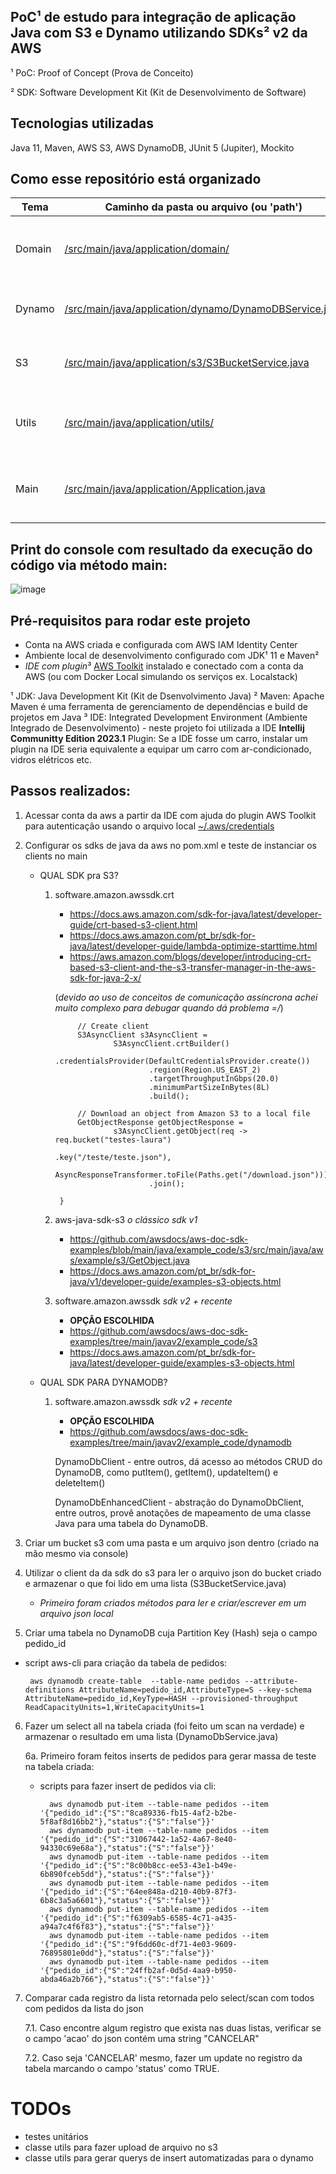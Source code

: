 ## PoC¹ de estudo para integração de aplicação Java com S3 e Dynamo utilizando SDKs² v2 da AWS
¹ PoC: Proof of Concept (Prova de Conceito)

² SDK: Software Development Kit (Kit de Desenvolvimento de Software)

## Tecnologias utilizadas
Java 11, Maven, AWS S3, AWS DynamoDB, JUnit 5 (Jupiter), Mockito

## Como esse repositório está organizado

| Tema       | Caminho da pasta ou arquivo (ou 'path')                           | Descrição |
|------------|-------------------------------------------------------------------|----------------------------------------------------------|
| Domain     | [/src/main/java/application/domain/](domain)                      |  Entidade DynamoDB e Classe POJO do domínio de Pedido    |
| Dynamo     | [/src/main/java/application/dynamo/DynamoDBService.java](dynamo)  |  Serviço para select e update com DynamoDbClient         |
| S3         | [/src/main/java/application/s3/S3BucketService.java](s3)          |  Serviço para getObject com S3Client e Object Mapper     |
| Utils      | [/src/main/java/application/utils/](utils)                        |  Classes utilitárias geradoras e leitoras de .json local |
| Main       | [/src/main/java/application/Application.java](main)               |  Início da execução via método main e regras de negócio  |


## Print do console com resultado da execução do código via método main:
![image](https://user-images.githubusercontent.com/8313184/230374806-9178a772-0970-4265-87c2-c69191b7ecfc.png)


## Pré-requisitos para rodar este projeto
- Conta na AWS criada e configurada com AWS IAM Identity Center
- Ambiente local de desenvolvimento configurado com JDK¹ 11 e Maven²
- *IDE com plugin*³ [AWS Toolkit](https://docs.aws.amazon.com/pt_br/toolkit-for-jetbrains/latest/userguide/welcome.html) instalado e conectado com a conta da AWS (ou com Docker Local simulando os serviços ex. Localstack)

¹ JDK: Java Development Kit (Kit de Dsenvolvimento Java)
² Maven: Apache Maven é uma ferramenta de gerenciamento de dependências e build de projetos em Java
³ IDE: Integrated Development Environment (Ambiente Integrado de Desenvolvimento) - neste projeto foi utilizada a IDE **Intellij Communitty Edition 2023.1**
  Plugin: Se a IDE fosse um carro, instalar um plugin na IDE seria equivalente a equipar um carro com ar-condicionado, vidros elétricos etc.
  
## Passos realizados:

1. Acessar conta da aws a partir da IDE com ajuda do plugin AWS Toolkit para autenticação usando o arquivo local [~/.aws/credentials](https://docs.aws.amazon.com/pt_br/toolkit-for-jetbrains/latest/userguide/setup-credentials.html)

2. Configurar os sdks de java da aws no pom.xml e teste de instanciar os clients no main

    - QUAL SDK pra S3?
   
        1. software.amazon.awssdk.crt
            
            - https://docs.aws.amazon.com/sdk-for-java/latest/developer-guide/crt-based-s3-client.html
            - https://docs.aws.amazon.com/pt_br/sdk-for-java/latest/developer-guide/lambda-optimize-starttime.html
            - https://aws.amazon.com/blogs/developer/introducing-crt-based-s3-client-and-the-s3-transfer-manager-in-the-aws-sdk-for-java-2-x/
            
            (*devido ao uso de conceitos de comunicação assíncrona achei muito complexo para debugar quando dá problema =/*)

                    // Create client
                    S3AsyncClient s3AsyncClient =
                            S3AsyncClient.crtBuilder()
                                    .credentialsProvider(DefaultCredentialsProvider.create())
                                    .region(Region.US_EAST_2)
                                    .targetThroughputInGbps(20.0)
                                    .minimumPartSizeInBytes(8L)
                                    .build();

                    // Download an object from Amazon S3 to a local file
                    GetObjectResponse getObjectResponse =
                            s3AsyncClient.getObject(req -> req.bucket("testes-laura")
                                                    .key("/teste/teste.json"),
                                            AsyncResponseTransformer.toFile(Paths.get("/download.json")))
                                    .join();

                }

        2. aws-java-sdk-s3 *o clássico sdk v1*

            - https://github.com/awsdocs/aws-doc-sdk-examples/blob/main/java/example_code/s3/src/main/java/aws/example/s3/GetObject.java
            - https://docs.aws.amazon.com/pt_br/sdk-for-java/v1/developer-guide/examples-s3-objects.html

        3. software.amazon.awssdk *sdk v2 + recente*

            - **OPÇÃO ESCOLHIDA**            
            - https://github.com/awsdocs/aws-doc-sdk-examples/tree/main/javav2/example_code/s3
            - https://docs.aws.amazon.com/pt_br/sdk-for-java/latest/developer-guide/examples-s3-objects.html

    - QUAL SDK PARA DYNAMODB?
    
        1. software.amazon.awssdk *sdk v2 + recente*

            - **OPÇÃO ESCOLHIDA**         
            - https://github.com/awsdocs/aws-doc-sdk-examples/tree/main/javav2/example_code/dynamodb
        
            DynamoDbClient - entre outros, dá acesso ao métodos CRUD do DynamoDB, como putItem(), getItem(), updateItem() e deleteItem()
            
            DynamoDbEnhancedClient - abstração do DynamoDbClient, entre outros, provê anotações de mapeamento de uma classe Java para uma tabela do DynamoDB.


3. Criar um bucket s3 com uma pasta e um arquivo json dentro (criado na mão mesmo via console)

4. Utilizar o client da da sdk do s3 para ler o arquivo json do bucket criado e armazenar o que foi lido em uma lista (S3BucketService.java)

    - *Primeiro foram criados métodos para ler e criar/escrever em um arquivo json local*

5. Criar uma tabela no DynamoDB cuja Partition Key (Hash) seja o campo pedido_id
 - script aws-cli para criação da tabela de pedidos:

        aws dynamodb create-table  --table-name pedidos --attribute-definitions AttributeName=pedido_id,AttributeType=S --key-schema AttributeName=pedido_id,KeyType=HASH --provisioned-throughput ReadCapacityUnits=1,WriteCapacityUnits=1


6. Fazer um select all na tabela criada (foi feito um scan na verdade) e armazenar o resultado em uma lista (DynamoDbService.java)

    6a. Primeiro foram feitos inserts de pedidos para gerar massa de teste na tabela criada:
    - scripts para fazer insert de pedidos via cli:

            aws dynamodb put-item --table-name pedidos --item '{"pedido_id":{"S":"8ca89336-fb15-4af2-b2be-5f8af8d16bb2"},"status":{"S":"false"}}'
            aws dynamodb put-item --table-name pedidos --item '{"pedido_id":{"S":"31067442-1a52-4a67-8e40-94330c69e68a"},"status":{"S":"false"}}'
            aws dynamodb put-item --table-name pedidos --item '{"pedido_id":{"S":"8c00b8cc-ee53-43e1-b49e-6b890fceb5dd"},"status":{"S":"false"}}'
            aws dynamodb put-item --table-name pedidos --item '{"pedido_id":{"S":"64ee848a-d210-40b9-87f3-6b8c3a5a6601"},"status":{"S":"false"}}'
            aws dynamodb put-item --table-name pedidos --item '{"pedido_id":{"S":"f6309ab5-6585-4c71-a435-a94a7c4f6f83"},"status":{"S":"false"}}'
            aws dynamodb put-item --table-name pedidos --item '{"pedido_id":{"S":"9f6dd60c-df71-4e03-9609-76895801e0dd"},"status":{"S":"false"}}'
            aws dynamodb put-item --table-name pedidos --item '{"pedido_id":{"S":"24ffb2af-0d5d-4aa9-b950-abda46a2b766"},"status":{"S":"false"}}'
    
7. Comparar cada registro da lista retornada pelo select/scan com todos com pedidos da lista do json

    7.1. Caso encontre algum registro que exista nas duas listas, verificar se o campo 'acao' do json contém uma string "CANCELAR"

    7.2. Caso seja 'CANCELAR' mesmo, fazer um update no registro da tabela marcando o campo 'status' como TRUE.



# TODOs

- testes unitários
- classe utils para fazer upload de arquivo no s3
- classe utils para gerar querys de insert automatizadas para o dynamo
